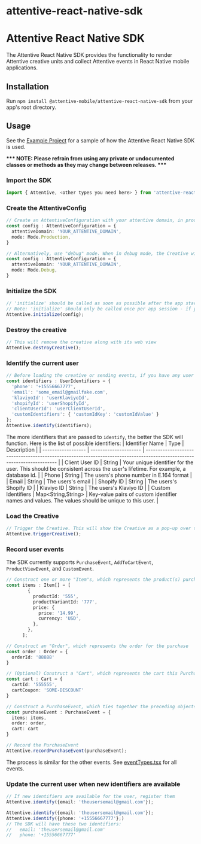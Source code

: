# attentive-react-native-sdk

# Attentive React Native SDK
The Attentive React Native SDK provides the functionality to render Attentive creative units and collect Attentive events in React Native mobile applications.

## Installation

Run `npm install @attentive-mobile/attentive-react-native-sdk` from your app's root directory.

## Usage
See the [Example Project](https://github.com/attentive-mobile/attentive-react-native-sdk/blob/main/example)
for a sample of how the Attentive React Native SDK is used.

__*** NOTE: Please refrain from using any private or undocumented classes or methods as they may change between releases. ***__

### Import the SDK

```typescript
import { Attentive, <other types you need here> } from 'attentive-react-native-sdk';
```

### Create the AttentiveConfig

```typescript
// Create an AttentiveConfiguration with your attentive domain, in production mode
const config : AttentiveConfiguration = {
  attentiveDomain: 'YOUR_ATTENTIVE_DOMAIN',
  mode: Mode.Production,
}
```
```typescript
// Alternatively, use "debug" mode. When in debug mode, the Creative will not be shown, but instead a popup will show with debug information about your creative and any reason the Creative wouldn't show.
const config : AttentiveConfiguration = {
  attentiveDomain: 'YOUR_ATTENTIVE_DOMAIN',
  mode: Mode.Debug,
}
```

### Initialize the SDK

```typescript
// 'initialize' should be called as soon as possible after the app starts (see the example app for an example of initializing the SDK in the App element)
// Note: 'initialize' should only be called once per app session - if you call it multiple times it will throw an exception
Attentive.initialize(config);
```

### Destroy the creative

```typescript
// This will remove the creative along with its web view
Attentive.destroyCreative();
```


### Identify the current user
```typescript
// Before loading the creative or sending events, if you have any user identifiers, they will need to be registered. Each identifier is optional. It is okay to skip this step if you have no identifiers about the user yet.
const identifiers : UserIdentifiers = {
  'phone': '+15556667777',
  'email': 'some_email@gmailfake.com',
  'klaviyoId': 'userKlaviyoId',
  'shopifyId': 'userShopifyId',
  'clientUserId': 'userClientUserId',
  'customIdentifiers': { 'customIdKey': 'customIdValue' }
};
Attentive.identify(identifiers);
```

The more identifiers that are passed to `identify`, the better the SDK will function. Here is the list of possible identifiers:
| Identifier Name    | Type                  | Description                                                                                                             |
| ------------------ | --------------------- | ----------------------------------------------------------------------------------------------------------------------- |
| Client User ID     | String                | Your unique identifier for the user. This should be consistent across the user's lifetime. For example, a database id.  |
| Phone              | String                | The users's phone number in E.164 format                                                                                |
| Email              | String                | The users's email                                                                                                       |
| Shopify ID         | String                | The users's Shopify ID                                                                                                  |
| Klaviyo ID         | String                | The users's Klaviyo ID                                                                                                  |
| Custom Identifiers | Map<String,String>    | Key-value pairs of custom identifier names and values. The values should be unique to this user.                        |

### Load the Creative

```typescript
// Trigger the Creative. This will show the Creative as a pop-up over the rest of the app.
Attentive.triggerCreative();
```

### Record user events

The SDK currently supports `PurchaseEvent`, `AddToCartEvent`, `ProductViewEvent`, and `CustomEvent`.

```typescript
// Construct one or more "Item"s, which represents the product(s) purchased
const items : Item[] = [
        {
          productId: '555',
          productVariantId: '777',
          price: {
            price: '14.99',
            currency: 'USD',
          },
        },
      ];

// Construct an "Order", which represents the order for the purchase
const order : Order = {
  orderId: '88888'
}

// (Optional) Construct a "Cart", which represents the cart this Purchase was made from
const cart : Cart = {
  cartId: '555555',
  cartCoupon: 'SOME-DISCOUNT'
}

// Construct a PurchaseEvent, which ties together the preceding objects
const purchaseEvent : PurchaseEvent = {
  items: items,
  order: order,
  cart: cart
}

// Record the PurchaseEvent
Attentive.recordPurchaseEvent(purchaseEvent);
```

The process is similar for the other events. See [eventTypes.tsx](https://github.com/attentive-mobile/attentive-react-native-sdk/blob/main/src/eventTypes.tsx) for all events.

### Update the current user when new identifiers are available

```typescript
// If new identifiers are available for the user, register them
Attentive.identify({email: 'theusersemail@gmail.com'});
```

```typescript
Attentive.identify({email: 'theusersemail@gmail.com'});
Attentive.identify({phone: '+15556667777'};)
// The SDK will have these two identifiers:
//   email: 'theusersemail@gmail.com'
//   phone: '+15556667777'
```
